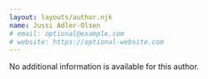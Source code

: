 ```yaml
---
layout: layouts/author.njk
name: Jussi Adler-Olsen
# email: optional@example.com
# website: https://optional-website.com
---
```

No additional information is available for this author.

